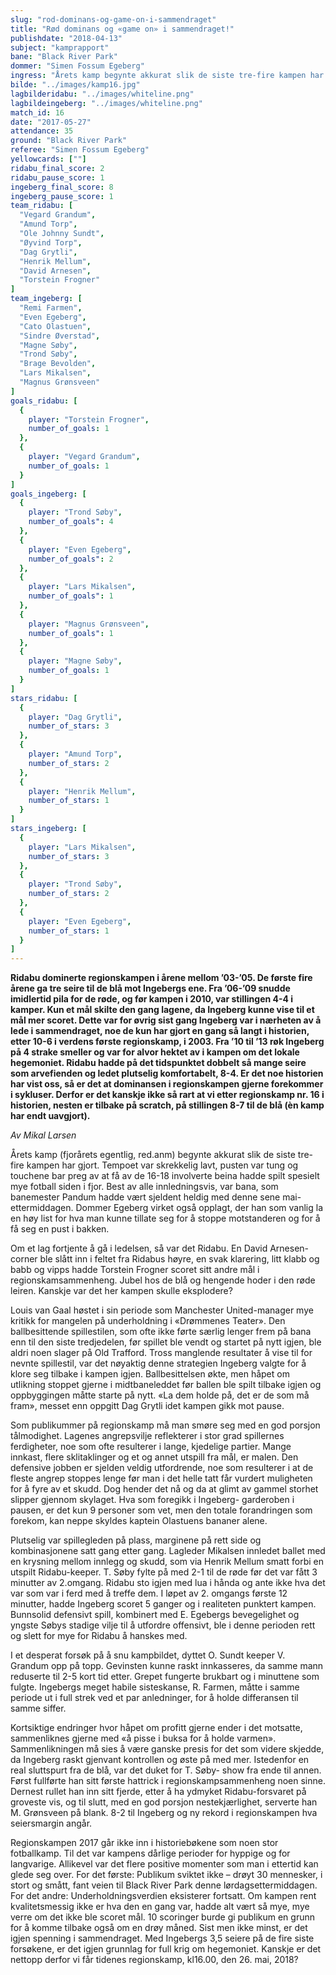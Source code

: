 ```yaml
---
slug: "rod-dominans-og-game-on-i-sammendraget"
title: "Rød dominans og «game on» i sammendraget!"
publishdate: "2018-04-13"
subject: "kamprapport"
bane: "Black River Park"
dommer: "Simen Fossum Egeberg"
ingress: "Årets kamp begynte akkurat slik de siste tre-fire kampen har gjort. Tempoet var skrekkelig lavt, pusten var tung og touchene bar preg av at få av de 16-18 involverte beina hadde spilt spesielt mye fotball siden i fjor. Best av alle innledningsvis, var bana, som banemester Pandum hadde vært sjeldent heldig med denne sene mai-ettermiddagen. Dommer Egeberg virket også opplagt, der han som vanlig la en høy list for hva man kunne tillate seg for å stoppe motstanderen og for å få seg en pust i bakken."
bilde: "../images/kamp16.jpg"
lagbilderidabu: "../images/whiteline.png"
lagbildeingeberg: "../images/whiteline.png"
match_id: 16
date: "2017-05-27"
attendance: 35
ground: "Black River Park"
referee: "Simen Fossum Egeberg"
yellowcards: [""]
ridabu_final_score: 2
ridabu_pause_score: 1
ingeberg_final_score: 8
ingeberg_pause_score: 1
team_ridabu: [
  "Vegard Grandum",
  "Amund Torp",
  "Ole Johnny Sundt",
  "Øyvind Torp",
  "Dag Grytli",
  "Henrik Mellum",
  "David Arnesen",
  "Torstein Frogner" 
]
team_ingeberg: [
  "Remi Farmen",
  "Even Egeberg",
  "Cato Olastuen",
  "Sindre Øverstad",
  "Magne Søby",
  "Trond Søby",
  "Brage Bevolden",
  "Lars Mikalsen",
  "Magnus Grønsveen"
]
goals_ridabu: [
  {
    player: "Torstein Frogner",
    number_of_goals: 1
  },
  {
    player: "Vegard Grandum",
    number_of_goals: 1
  }
]
goals_ingeberg: [
  {
    player: "Trond Søby",
    number_of_goals": 4
  },
  {
    player: "Even Egeberg",
    number_of_goals": 2
  },
  {
    player: "Lars Mikalsen",
    number_of_goals": 1
  },
  {
    player: "Magnus Grønsveen",
    number_of_goals": 1
  },
  {
    player: "Magne Søby",
    number_of_goals: 1
  }
]
stars_ridabu: [
  {
    player: "Dag Grytli",
    number_of_stars: 3
  },
  {
    player: "Amund Torp",
    number_of_stars: 2
  },
  {
    player: "Henrik Mellum",
    number_of_stars: 1
  }
]
stars_ingeberg: [
  {
    player: "Lars Mikalsen",
    number_of_stars: 3
  },
  {
    player: "Trond Søby",
    number_of_stars: 2
  },
  {
    player: "Even Egeberg",
    number_of_stars: 1
  }
]
---
```


**Ridabu dominerte regionskampen i årene mellom ’03-’05. De første fire årene ga tre seire til de blå mot Ingebergs ene. Fra ’06-’09 snudde imidlertid pila for de røde, og før kampen i 2010, var stillingen 4-4 i kamper. Kun et mål skilte den gang lagene, da Ingeberg kunne vise til et mål mer scoret. Dette var for øvrig sist gang Ingeberg var i nærheten av å lede i sammendraget, noe de kun har gjort en gang så langt i historien, etter 10-6 i verdens første regionskamp, i 2003. Fra ’10 til ’13 røk Ingeberg på 4 strake smeller og var for alvor hektet av i kampen om det lokale hegemoniet. Ridabu hadde på det tidspunktet dobbelt så mange seire som arvefienden og ledet plutselig komfortabelt, 8-4. Er det noe historien har vist oss, så er det at dominansen i regionskampen gjerne forekommer i sykluser. Derfor er det kanskje ikke så rart at vi etter regionskamp nr. 16 i historien, nesten er tilbake på scratch, på stillingen 8-7 til de blå (èn kamp har endt uavgjort).**

*Av Mikal Larsen*

Årets kamp (fjorårets egentlig, red.anm) begynte akkurat slik de siste tre-fire kampen har gjort. Tempoet var skrekkelig lavt, pusten var tung og touchene bar preg av at få av de 16-18 involverte beina hadde spilt spesielt mye fotball siden i fjor. Best av alle innledningsvis, var bana, som banemester Pandum hadde vært sjeldent heldig med denne sene mai-ettermiddagen. Dommer Egeberg virket også opplagt, der han som vanlig la en høy list for hva man kunne tillate seg for å stoppe motstanderen og for å få seg en pust i bakken.

Om et lag fortjente å gå i ledelsen, så var det Ridabu. En David Arnesen-corner ble slått inn i feltet fra Ridabus høyre, en svak klarering, litt klabb og babb og vipps hadde Torstein Frogner scoret sitt andre mål i regionskamsammenheng. Jubel hos de blå og hengende hoder i den røde leiren. Kanskje var det her kampen skulle eksplodere?

Louis van Gaal høstet i sin periode som Manchester United-manager mye kritikk for mangelen på underholdning i «Drømmenes Teater». Den ballbesittende spillestilen, som ofte ikke førte særlig lenger frem på bana enn til den siste tredjedelen, før spillet ble vendt og startet på nytt igjen, ble aldri noen slager på Old Trafford. Tross manglende resultater å vise til for nevnte spillestil, var det nøyaktig denne strategien Ingeberg valgte for å klore seg tilbake i kampen igjen. Ballbesittelsen økte, men håpet om utlikning stoppet gjerne i midtbaneleddet før ballen ble spilt tilbake igjen og oppbyggingen måtte starte på nytt. «La dem holde på, det er de som må fram», messet enn oppgitt Dag Grytli idet kampen gikk mot pause.

Som publikummer på regionskamp må man smøre seg med en god porsjon tålmodighet. Lagenes angrepsvilje reflekterer i stor grad spillernes ferdigheter, noe som ofte resulterer i lange, kjedelige partier. Mange innkast, flere sklitaklinger og et og annet utspill fra mål, er malen. Den defensive jobben er sjelden veldig utfordrende, noe som resulterer i at de fleste angrep stoppes lenge før man i det helle tatt får vurdert muligheten for å fyre av et skudd. Dog hender det nå og da at glimt av gammel storhet slipper gjennom skylaget. Hva som foregikk i Ingeberg- garderoben i pausen, er det kun 9 personer som vet, men den totale forandringen som forekom, kan neppe skyldes kaptein Olastuens bananer alene.

Plutselig var spillegleden på plass, marginene på rett side og kombinasjonene satt gang etter gang. Lagleder Mikalsen innledet ballet med en krysning mellom innlegg og skudd, som via Henrik Mellum smatt forbi en utspilt Ridabu-keeper. T. Søby fylte på med 2-1 til de røde før det var fått 3 minutter av 2.omgang. Ridabu sto igjen med lua i hånda og ante ikke hva det var som var i ferd med å treffe dem. I løpet av 2. omgangs første 12 minutter, hadde Ingeberg scoret 5 ganger og i realiteten punktert kampen. Bunnsolid defensivt spill, kombinert med E. Egebergs bevegelighet og yngste Søbys stadige vilje til å utfordre offensivt, ble i denne perioden rett og slett for mye for Ridabu å hanskes med.

I et desperat forsøk på å snu kampbildet, dyttet O. Sundt keeper V. Grandum opp på topp. Gevinsten kunne raskt innkasseres, da samme mann reduserte til 2-5 kort tid etter. Grepet fungerte brukbart og i minuttene som fulgte. Ingebergs meget habile sisteskanse, R. Farmen, måtte i samme periode ut i full strek ved et par anledninger, for å holde differansen til samme siffer.

Kortsiktige endringer hvor håpet om profitt gjerne ender i det motsatte, sammenliknes gjerne med «å pisse i buksa for å holde varmen». Sammenlikningen må sies å være ganske presis for det som videre skjedde, da Ingeberg raskt gjenvant kontrollen og øste på med mer. Istedenfor en real sluttspurt fra de blå, var det duket for T. Søby- show fra ende til annen. Først fullførte han sitt første hattrick i regionskampsammenheng noen sinne. Dernest rullet han inn sitt fjerde, etter å ha ydmyket Ridabu-forsvaret på groveste vis, og til slutt, med en god porsjon nestekjærlighet, serverte han M. Grønsveen på blank. 8-2 til Ingeberg og ny rekord i regionskampen hva seiersmargin angår.

Regionskampen 2017 går ikke inn i historiebøkene som noen stor fotballkamp. Til det var kampens dårlige perioder for hyppige og for langvarige. Allikevel var det flere positive momenter som man i ettertid kan glede seg over. For det første: Publikum sviktet ikke – drøyt 30 mennesker, i stort og smått, fant veien til Black River Park denne lørdagsettermiddagen. For det andre: Underholdningsverdien eksisterer fortsatt. Om kampen rent kvalitetsmessig ikke er hva den en gang var, hadde alt vært så mye, mye verre om det ikke ble scoret mål. 10 scoringer burde gi publikum en grunn for å komme tilbake også om en drøy måned. Sist men ikke minst, er det igjen spenning i sammendraget. Med Ingebergs 3,5 seiere på de fire siste forsøkene, er det igjen grunnlag for full krig om hegemoniet. Kanskje er det nettopp derfor vi får tidenes regionskamp, kl16.00, den 26. mai, 2018?